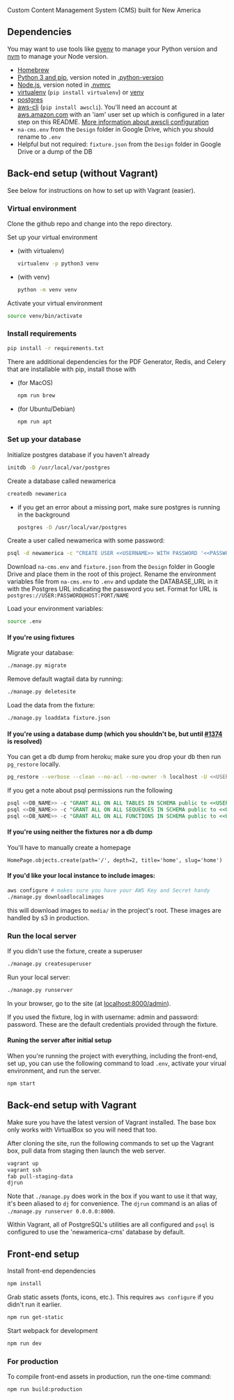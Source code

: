 Custom Content Management System (CMS) built for New America

## Dependencies

You may want to use tools like [pyenv](https://github.com/pyenv/pyenv) to manage your Python version and [nvm](https://github.com/nvm-sh/nvm) to manage your Node version.

- [Homebrew](http://brew.sh/)
- [Python 3 and pip](https://docs.python-guide.org/starting/install3/osx/), version noted in [.python-version](.python-version)
- [Node.js](https://medium.com/@kkostov/how-to-install-node-and-npm-on-macos-using-homebrew-708e2c3877bd), version noted in [.nvmrc](.nvmrc)
- [virtualenv](http://virtualenvwrapper.readthedocs.org/en/latest/index.html) (`pip install virtualenv`) or [venv](https://docs.python.org/3/library/venv.html)
- [postgres](http://exponential.io/blog/2015/02/21/install-postgresql-on-mac-os-x-via-brew/)
- [aws-cli](https://aws.amazon.com/cli/) (`pip install awscli`). You'll need an account at [aws.amazon.com](https://aws.amazon.com/) with an 'iam' user set up which is configured in a later step on this README. [More information about awscli configuration](https://docs.aws.amazon.com/cli/latest/userguide/cli-chap-configure.html#cli-quick-configuration)
- `na-cms.env` from the `Design` folder in Google Drive, which you should rename to `.env`
- Helpful but not required: `fixture.json` from the `Design` folder in Google Drive or a dump of the DB


## Back-end setup (without Vagrant)

See below for instructions on how to set up with Vagrant (easier).

### Virtual environment

Clone the github repo and change into the repo directory.

Set up your virtual environment
- (with virtualenv)
  ```bash
  virtualenv -p python3 venv
  ```
- (with venv)
  ```bash
  python -m venv venv
  ```

Activate your virtual environment 
```bash
source venv/bin/activate
```

### Install requirements
```bash
pip install -r requirements.txt
```

There are additional dependencies for the PDF Generator, Redis, and Celery that are installable with pip, install those with   

- (for MacOS)   
  ```bash
  npm run brew
  ```

- (for Ubuntu/Debian)  
  ```bash
  npm run apt
  ```

### Set up your database

Initialize postgres database if you haven't already
```bash
initdb -D /usr/local/var/postgres
```

Create a database called newamerica
```bash
createdb newamerica
```

- if you get an error about a missing port, make sure postgres is running in the background
  ```bash
  postgres -D /usr/local/var/postgres
  ```

Create a user called newamerica with some password:
```bash
psql -d newamerica -c "CREATE USER <<USERNAME>> WITH PASSWORD '<<PASSWORD>>';"
```

Download `na-cms.env` and `fixture.json` from the  `Design` folder in Google Drive and place them in the root of this project. 
Rename the environment variables file from `na-cms.env` to `.env` and update the DATABASE_URL in it with the Postgres URL indicating the password you set. 
Format for URL is `postgres://USER:PASSWORD@HOST:PORT/NAME`

Load your environment variables:
```bash
source .env
```

#### If you're using fixtures

Migrate your database:
```bash
./manage.py migrate
```

Remove default wagtail data by running:
```bash
./manage.py deletesite
```

Load the data from the fixture:
```bash
./manage.py loaddata fixture.json
```

#### If you're using a database dump (which you shouldn't be, but until [#1374](https://github.com/newamericafoundation/newamerica-cms/issues/1374) is resolved)

You can get a db dump from heroku;
make sure you drop your db then run `pg_restore` locally.
```bash
pg_restore --verbose --clean --no-acl --no-owner -h localhost -U <<USERNAME>> -d <<DB_NAME>> <<PATH_TO_DUMP>>
```

If you get a note about psql permissions run the following 

```sql
psql <<DB_NAME>> -c "GRANT ALL ON ALL TABLES IN SCHEMA public to <<USERNAME>>;"
psql <<DB_NAME>> -c "GRANT ALL ON ALL SEQUENCES IN SCHEMA public to <<USERNAME>>;"
psql <<DB_NAME>> -c "GRANT ALL ON ALL FUNCTIONS IN SCHEMA public to <<USERNAME>>;"
```

#### If you're using neither the fixtures nor a db dump

You'll have to manually create a homepage

```
HomePage.objects.create(path='/', depth=2, title='home', slug='home')
```

#### If you'd like your local instance to include images:
```bash
aws configure # makes sure you have your AWS Key and Secret handy
./manage.py downloadlocalimages
```
this will download images to `media/` in the project's root. These images are handled by s3 in production.

### Run the local server

If you didn't use the fixture, create a superuser
```bash
./manage.py createsuperuser
```

Run your local server:
```bash
./manage.py runserver
```

In your browser, go to the site (at [localhost:8000/admin](localhost:8000/admin)). 

If you used the fixture, log in with username: admin and password: password. These are the default credentials provided through the fixture.

#### Runing the server after initial setup

When you're running the project with everything, including the front-end, set up, you can use the following command to load `.env`, activate your virual environment, and run the server.

```bash
npm start
```

## Back-end setup with Vagrant

Make sure you have the latest version of Vagrant installed.
The base box only works with VirtualBox so you will need that too.

After cloning the site, run the following commands to set up the Vagrant box,
pull data from staging then launch the web server.

```bash
vagrant up
vagrant ssh
fab pull-staging-data
djrun
```

Note that `./manage.py` does work in the box if you want to use it that way,
it's been aliased to `dj` for convenience. The `djrun` command is an alias of
`./manage.py runserver 0.0.0.0:8000`.

Within Vagrant, all of PostgreSQL's utilities are all configured and `psql` is
configured to use the 'newamerica-cms' database by default.

## Front-end setup

Install front-end dependencies
```bash
npm install
```

Grab static assets (fonts, icons, etc.). This requires `aws configure` if you didn't run it earlier.
```bash
npm run get-static
```

Start webpack for development
```bash
npm run dev
```

### For production
To compile front-end assets in production, run the one-time command:
```bash
npm run build:production
```
